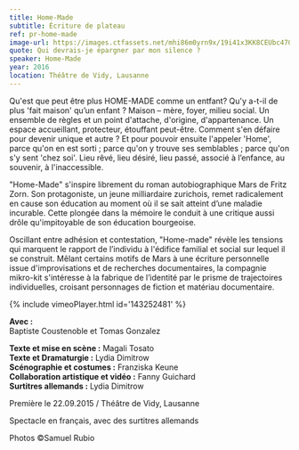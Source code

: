 ```yaml
---
title: Home-Made
subtitle: Écriture de plateau
ref: pr-home-made
image-url: https://images.ctfassets.net/mhi86m0yrn9x/19i41x3KK8CEUbc470zo6l/1c1084a3b8ee70f2a964cbf962a91179/homemade.jpg
quote: Qui devrais-je épargner par mon silence ?
speaker: Home-Made
year: 2016
location: Théâtre de Vidy, Lausanne
---
```


Qu'est que peut être plus HOME-MADE comme un entfant?
Qu'y a-t-il de plus 'fait maison' qu’un enfant ? Maison – mère, foyer, milieu social. Un ensemble de règles et un point d'attache, d'origine, d'appartenance. Un espace accueillant, protecteur, étouffant peut-être. Comment s'en défaire pour devenir unique et autre ? Et pour pouvoir ensuite l'appeler 'Home', parce qu'on en est sorti ; parce qu'on y trouve ses semblables ; parce qu'on s'y sent 'chez soi'. Lieu rêvé, lieu désiré, lieu passé, associé à l’enfance, au souvenir, à l'inaccessible.


"Home-Made" s'inspire librement du roman autobiographique Mars de Fritz Zorn. Son protagoniste, un jeune milliardaire zurichois, remet radicalement en cause son éducation au moment où il se sait atteint d’une maladie incurable. Cette plongée dans la mémoire le conduit à une critique aussi drôle qu'impitoyable de son éducation bourgeoise.

Oscillant entre adhésion et contestation, "Home-made" révèle les tensions qui marquent le rapport de l’individu à l'édifice familial et social sur lequel il se construit. Mêlant certains motifs de Mars à une écriture personnelle issue d'improvisations et de recherches documentaires, la compagnie mikro-kit s'intéresse à la fabrique de l’identité par le prisme de trajectoires individuelles, croisant personnages de fiction et matériau documentaire.

{% include vimeoPlayer.html id='143252481' %}

**Avec :**  
Baptiste Coustenoble et Tomas Gonzalez  

**Texte et mise en scène :** Magali Tosato  
**Texte et Dramaturgie :** Lydia Dimitrow  
**Scénographie et costumes :** Franziska Keune  
**Collaboration artistique et vidéo :** Fanny Guichard  
**Surtitres allemands :** Lydia Dimitrow  

Première le 22.09.2015 / Théâtre de Vidy, Lausanne

Spectacle en français, avec des surtitres allemands

Photos ©Samuel Rubio
